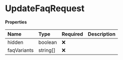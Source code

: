 # UpdateFaqRequest

**Properties**

| Name        | Type     | Required | Description |
| :---------- | :------- | :------- | :---------- |
| hidden      | boolean  | ❌       |             |
| faqVariants | string[] | ❌       |             |

<!-- This file was generated by liblab | https://liblab.com/ -->
